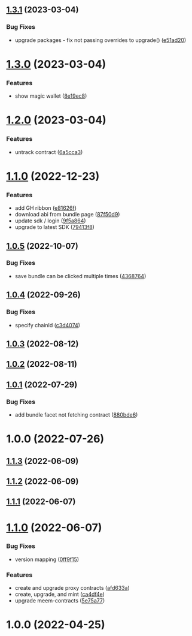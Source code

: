 ## [1.3.1](https://github.com/meemproject/epm/compare/v1.3.0...v1.3.1) (2023-03-04)


### Bug Fixes

* upgrade packages - fix not passing overrides to upgrade() ([e51ad20](https://github.com/meemproject/epm/commit/e51ad20))

# [1.3.0](https://github.com/meemproject/epm/compare/v1.2.0...v1.3.0) (2023-03-04)


### Features

* show magic wallet ([8e19ec8](https://github.com/meemproject/epm/commit/8e19ec8))

# [1.2.0](https://github.com/meemproject/epm/compare/v1.1.0...v1.2.0) (2023-03-04)


### Features

* untrack contract ([6a5cca3](https://github.com/meemproject/epm/commit/6a5cca3))

# [1.1.0](https://github.com/meemproject/epm/compare/v1.0.5...v1.1.0) (2022-12-23)


### Features

* add GH ribbon ([e81626f](https://github.com/meemproject/epm/commit/e81626f))
* download abi from bundle page ([87f50d9](https://github.com/meemproject/epm/commit/87f50d9))
* update sdk / login ([9f5a864](https://github.com/meemproject/epm/commit/9f5a864))
* upgrade to latest SDK ([79413f8](https://github.com/meemproject/epm/commit/79413f8))

## [1.0.5](https://github.com/meemproject/epm/compare/v1.0.4...v1.0.5) (2022-10-07)


### Bug Fixes

* save bundle can be clicked multiple times ([4368764](https://github.com/meemproject/epm/commit/4368764))

## [1.0.4](https://github.com/meemproject/epm/compare/v1.0.3...v1.0.4) (2022-09-26)


### Bug Fixes

* specify chainId ([c3d4074](https://github.com/meemproject/epm/commit/c3d4074))

## [1.0.3](https://github.com/meemproject/epm/compare/v1.0.2...v1.0.3) (2022-08-12)

## [1.0.2](https://github.com/meemproject/epm/compare/v1.0.1...v1.0.2) (2022-08-11)

## [1.0.1](https://github.com/meemproject/epm/compare/v1.0.0...v1.0.1) (2022-07-29)


### Bug Fixes

* add bundle facet not fetching contract ([880bde6](https://github.com/meemproject/epm/commit/880bde6))

# 1.0.0 (2022-07-26)

## [1.1.3](https://github.com/meemproject/clubs-web/compare/v1.1.2...v1.1.3) (2022-06-09)

## [1.1.2](https://github.com/meemproject/clubs-web/compare/v1.1.1...v1.1.2) (2022-06-09)

## [1.1.1](https://github.com/meemproject/clubs-web/compare/v1.1.0...v1.1.1) (2022-06-07)

# [1.1.0](https://github.com/meemproject/clubs-web/compare/v1.0.0...v1.1.0) (2022-06-07)


### Bug Fixes

* version mapping ([0ff9f15](https://github.com/meemproject/clubs-web/commit/0ff9f15))


### Features

* create and upgrade proxy contracts ([afd633a](https://github.com/meemproject/clubs-web/commit/afd633a))
* create, upgrade, and mint ([ca4df4e](https://github.com/meemproject/clubs-web/commit/ca4df4e))
* upgrade meem-contracts ([5e75a77](https://github.com/meemproject/clubs-web/commit/5e75a77))

# 1.0.0 (2022-04-25)
